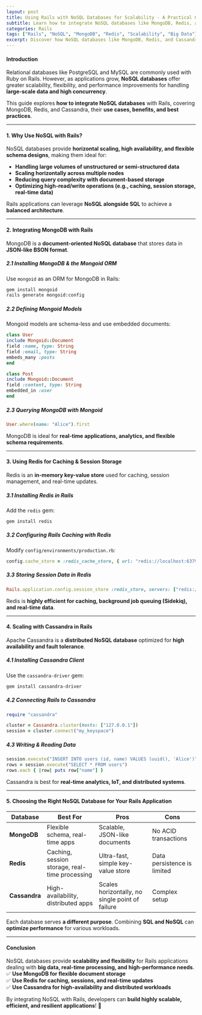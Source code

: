```yaml
---
layout: post
title: Using Rails with NoSQL Databases for Scalability - A Practical Guide
subtitle: Learn how to integrate NoSQL databases like MongoDB, Redis, and Cassandra with Ruby on Rails for high-performance and scalable applications
categories: Rails
tags: ["Rails", "NoSQL", "MongoDB", "Redis", "Scalability", "Big Data"]
excerpt: Discover how NoSQL databases like MongoDB, Redis, and Cassandra can improve the scalability and performance of Rails applications. Learn integration techniques, best practices, and real-world use cases.
---
```


#### **Introduction**
Relational databases like PostgreSQL and MySQL are commonly used with Ruby on Rails. However, as applications grow, **NoSQL databases** offer greater scalability, flexibility, and performance improvements for handling **large-scale data and high concurrency**.

This guide explores **how to integrate NoSQL databases** with Rails, covering MongoDB, Redis, and Cassandra, their **use cases, benefits, and best practices**.

---

#### **1. Why Use NoSQL with Rails?**
NoSQL databases provide **horizontal scaling, high availability, and flexible schema designs**, making them ideal for:

- **Handling large volumes of unstructured or semi-structured data**
- **Scaling horizontally across multiple nodes**
- **Reducing query complexity with document-based storage**
- **Optimizing high-read/write operations (e.g., caching, session storage, real-time data)**

Rails applications can leverage **NoSQL alongside SQL** to achieve a **balanced architecture**.

---

#### **2. Integrating MongoDB with Rails**
MongoDB is a **document-oriented NoSQL database** that stores data in **JSON-like BSON format**.

##### **2.1 Installing MongoDB & the Mongoid ORM**
Use `mongoid` as an ORM for MongoDB in Rails:
```sh
gem install mongoid
rails generate mongoid:config
```

##### **2.2 Defining Mongoid Models**
Mongoid models are schema-less and use embedded documents:
```ruby
class User
include Mongoid::Document
field :name, type: String
field :email, type: String
embeds_many :posts
end

class Post
include Mongoid::Document
field :content, type: String
embedded_in :user
end
```

##### **2.3 Querying MongoDB with Mongoid**
```ruby
User.where(name: "Alice").first
```

MongoDB is ideal for **real-time applications, analytics, and flexible schema requirements**.

---

#### **3. Using Redis for Caching & Session Storage**
Redis is an **in-memory key-value store** used for caching, session management, and real-time updates.

##### **3.1 Installing Redis in Rails**
Add the `redis` gem:
```sh
gem install redis
```

##### **3.2 Configuring Rails Caching with Redis**
Modify `config/environments/production.rb`:
```ruby
config.cache_store = :redis_cache_store, { url: "redis://localhost:6379/0" }
```

##### **3.3 Storing Session Data in Redis**
```ruby
Rails.application.config.session_store :redis_store, servers: ["redis://localhost:6379/0/session"]
```

Redis is **highly efficient for caching, background job queuing (Sidekiq), and real-time data**.

---

#### **4. Scaling with Cassandra in Rails**
Apache Cassandra is a **distributed NoSQL database** optimized for **high availability and fault tolerance**.

##### **4.1 Installing Cassandra Client**
Use the `cassandra-driver` gem:
```sh
gem install cassandra-driver
```

##### **4.2 Connecting Rails to Cassandra**
```ruby
require "cassandra"

cluster = Cassandra.cluster(hosts: ["127.0.0.1"])
session = cluster.connect("my_keyspace")
```

##### **4.3 Writing & Reading Data**
```ruby
session.execute("INSERT INTO users (id, name) VALUES (uuid(), 'Alice')")
rows = session.execute("SELECT * FROM users")
rows.each { |row| puts row["name"] }
```

Cassandra is best for **real-time analytics, IoT, and distributed systems**.

---

#### **5. Choosing the Right NoSQL Database for Your Rails Application**
| Database  | Best For | Pros | Cons |
|-----------|---------|------|------|
| **MongoDB** | Flexible schema, real-time apps | Scalable, JSON-like documents | No ACID transactions |
| **Redis** | Caching, session storage, real-time processing | Ultra-fast, simple key-value store | Data persistence is limited |
| **Cassandra** | High-availability, distributed apps | Scales horizontally, no single point of failure | Complex setup |

Each database serves **a different purpose**. Combining **SQL and NoSQL** can **optimize performance** for various workloads.

---

#### **Conclusion**
NoSQL databases provide **scalability and flexibility** for Rails applications dealing with **big data, real-time processing, and high-performance needs**.  
✅ **Use MongoDB for flexible document storage**  
✅ **Use Redis for caching, sessions, and real-time updates**  
✅ **Use Cassandra for high-availability and distributed workloads**

By integrating NoSQL with Rails, developers can **build highly scalable, efficient, and resilient applications**! 🚀  
